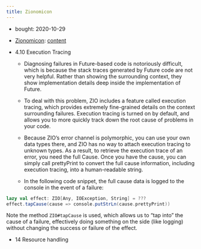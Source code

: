 ```yaml
---
title: Zionomicon
---
```

- bought: 2020-10-29

- [Zionomicon](https://www.zionomicon.com/): [content](https://u349705.ct.sendgrid.net/ls/click?upn=0A2jstIsZ2QEj3AAObpAemRZObDrvhGpC1dVmtMqlopBHFb1BvBtsr2h-2BuCw1qgO1SgXRdk7-2F2oPwlh86oPvkw-3D-3Dja-I_RjOL1L8c45P25AhIfibmqTN2ljHNj1KgxUFBHANzExUAMB7l2rZOfA8OOFZTXwa6QK6OxqkexGRqTrhmVEw1q-2FC7FbQW-2BjaLNCqUs0N66JQ-2F1aYBaFRQXSnHlIVoOpnrELwrOnWmHlyyIg-2FvIhiBc-2F9prLYmZ2RyQTvHfFVkIEd7V2bchY5cU2Qvfmfg-2FXlgokk1B5QHQV1im6q0Dp1WJg9xI2SiXxFZnPimmpTU4zqWDtCn7cXZ4o9U5reDcVKjpdbiwyPFqXdInogMLhJX6etc8FTJsSLKGiVwAmFH9ZTcXT2IOtlGZM8ix7jfIvn1ho5MycHvOxz3rd8SFqV1UIKyWmg-2BaLmIqqYjGA-2BGppGs3-2FcwUJ9gj1azw6Iym21r)
- 4.10 Execution Tracing
  - Diagnosing failures in Future-based code is notoriously difficult, which is because the stack traces generated by Future code are not very helpful. Rather than showing the surrounding context, they show implementation details deep inside the implementation of Future.

  - To deal with this problem, ZIO includes a feature called execution tracing,
which provides extremely fine-grained details on the context surrounding failures. Execution tracing is turned on by default, and allows you to more quickly track down the root cause of problems in your code.

  - Because ZIO’s error channel is polymorphic, you can use your own data types
there, and ZIO has no way to attach execution tracing to unknown types. As a
result, to retrieve the execution trace of an error, you need the full Cause. Once you have the cause, you can simply call prettyPrint to convert the full cause information, including execution tracing, into a human-readable string.

  - In the following code snippet, the full cause data is logged to the console in the event of a failure:

```scala
lazy val effect: ZIO[Any, IOException, String] = ???
effect.tapCause(cause => console.putStrLn(cause.prettyPrint))
```
Note the method `ZIO#tapCause` is used, which allows us to “tap into” the cause of a failure, effectively doing something on the side (like logging) without changing the success or failure of the effect.

- 14 Resource handling